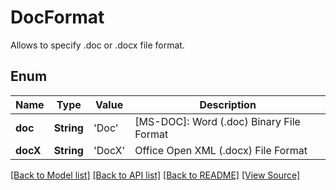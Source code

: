 ﻿# DocFormat
Allows to specify .doc or .docx file format.

## Enum
Name | Type | Value | Description
------------ | ------------- | ------------- | -------------
**doc** | **String** | 'Doc' | [MS-DOC]: Word (.doc) Binary File Format
**docX** | **String** | 'DocX' | Office Open XML (.docx) File Format

[[Back to Model list]](../README.md#documentation-for-models) [[Back to API list]](../README.md#documentation-for-api-endpoints) [[Back to README]](../README.md) [[View Source]](../AsposePdfCloud/Models/DocFormat.swift)

